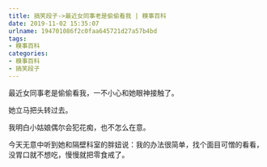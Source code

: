 ```yaml
---
title: 搞笑段子->最近女同事老是偷偷看我 | 糗事百科
date: 2019-11-02 15:35:07
urlname: 194701086f2c0faa645721d27a57b4bd
tags: 
- 糗事百科
categories:
- 糗事百科
- 搞笑段子
---
```

最近女同事老是偷偷看我，一不小心和她眼神接触了。

她立马把头转过去。

我明白小姑娘偶尔会犯花痴，也不怎么在意。

今天无意中听到她和隔壁科室的胖妞说：我的办法很简单，找个面目可憎的看看，没胃口就不想吃，慢慢就把零食戒了。


